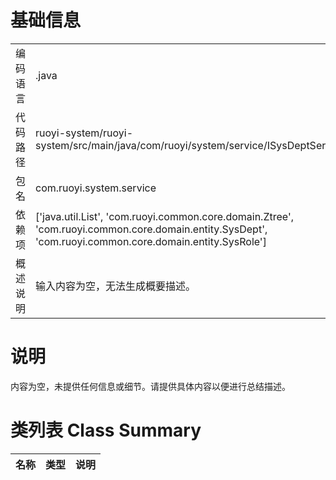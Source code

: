 # 基础信息

|      |      |
|------|------|
| 编码语言 | .java |
| 代码路径 | ruoyi-system/ruoyi-system/src/main/java/com/ruoyi/system/service/ISysDeptService.java |
| 包名 | com.ruoyi.system.service |
| 依赖项 | ['java.util.List', 'com.ruoyi.common.core.domain.Ztree', 'com.ruoyi.common.core.domain.entity.SysDept', 'com.ruoyi.common.core.domain.entity.SysRole'] |
| 概述说明 | 输入内容为空，无法生成概要描述。 |

# 说明

内容为空，未提供任何信息或细节。请提供具体内容以便进行总结描述。

# 类列表 Class Summary

| 名称   | 类型  | 说明 |
|-------|------|-------------|




